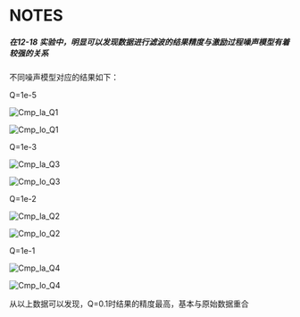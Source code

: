 # NOTES

##### 在12-18 实验中，明显可以发现数据进行滤波的结果精度与激励过程噪声模型有着较强的关系

不同噪声模型对应的结果如下：

Q=1e-5



![Cmp_la_Q1](C:\Users\Administrator\Desktop\BaiduNetdiskWorkspace\Code\KF\2021-12-18(GPS-INS)\数据图\Cmp_La_Q1.png)

![Cmp_lo_Q1](C:\Users\Administrator\Desktop\BaiduNetdiskWorkspace\Code\KF\2021-12-18(GPS-INS)\数据图/Cmp_Lo_Q1.png)



Q=1e-3



![Cmp_la_Q3](C:\Users\Administrator\Desktop\BaiduNetdiskWorkspace\Code\KF\2021-12-18(GPS-INS)\数据图/Cmp_la_Q3.png)

![Cmp_lo_Q3](C:\Users\Administrator\Desktop\BaiduNetdiskWorkspace\Code\KF\2021-12-18(GPS-INS)\数据图/Cmp_lo_Q3.png)



Q=1e-2



![Cmp_la_Q2](C:\Users\Administrator\Desktop\BaiduNetdiskWorkspace\Code\KF\2021-12-18(GPS-INS)\数据图/Cmp_la_Q2.png)

![Cmp_lo_Q2](C:\Users\Administrator\Desktop\BaiduNetdiskWorkspace\Code\KF\2021-12-18(GPS-INS)\数据图/Cmp_lo_Q2.png)



Q=1e-1



![Cmp_la_Q4](C:\Users\Administrator\Desktop\BaiduNetdiskWorkspace\Code\KF\2021-12-18(GPS-INS)\数据图/Cmp_la_Q4.png)

![Cmp_lo_Q4](C:\Users\Administrator\Desktop\BaiduNetdiskWorkspace\Code\KF\2021-12-18(GPS-INS)\数据图/Cmp_lo_Q4.png)



从以上数据可以发现，Q=0.1时结果的精度最高，基本与原始数据重合